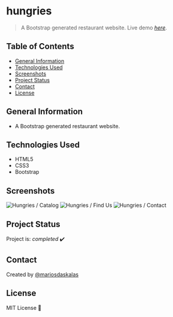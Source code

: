 # hungries

> A Bootstrap generated restaurant website.
> Live demo [_here_](https://www.mariosdaskalas.gr/hungries).

## Table of Contents

* [General Information](#general-information)
* [Technologies Used](#technologies-used)
* [Screenshots](#screenshots)
* [Project Status](#project-status)
* [Contact](#contact)
* [License](#license)

## General Information

* A Bootstrap generated restaurant website.

## Technologies Used

* HTML5
* CSS3
* Bootstrap

## Screenshots

![Hungries / Catalog](https://mariosdaskalas.gr/hungries/scrot/scrot1.png)
![Hungries / Find Us](https://mariosdaskalas.gr/hungries/scrot/scrot2.png)
![Hungries / Contact](https://mariosdaskalas.gr/hungries/scrot/scrot3.png)


## Project Status

Project is: _completed_ ✔️

## Contact

Created by [@mariosdaskalas](https://github.com/mariosdaskalas)

## License

MIT License 📝